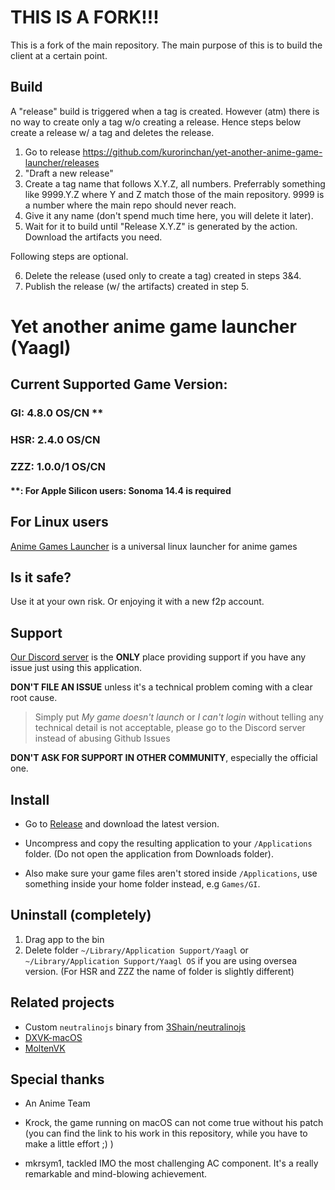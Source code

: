 # THIS IS A FORK!!!

This is a fork of the main repository.
The main purpose of this is to build the client at a certain point.

## Build

A "release" build is triggered when a tag is created. However (atm) there is no way to create only a tag w/o creating a release. Hence steps below create a release w/ a tag and deletes the release.

1. Go to release https://github.com/kurorinchan/yet-another-anime-game-launcher/releases
2. "Draft a new release"
3. Create a tag name that follows X.Y.Z, all numbers. Preferrably something like 9999.Y.Z where Y and Z match those of the main repository. 9999 is a number where the main repo should never reach.
4. Give it any name (don't spend much time here, you will delete it later).
5. Wait for it to build until "Release X.Y.Z" is generated by the action. Download the artifacts you need.

Following steps are optional.

6. Delete the release (used only to create a tag) created in steps 3&4.
7. Publish the release (w/ the artifacts) created in step 5.

# Yet another anime game launcher (Yaagl)

## Current Supported Game Version: 
### GI: 4.8.0 OS/CN **
### HSR: 2.4.0 OS/CN
### ZZZ: 1.0.0/1 OS/CN

#### **: For Apple Silicon users: Sonoma 14.4 is required

## For Linux users
[Anime Games Launcher](https://github.com/an-anime-team/anime-games-launcher) is a universal linux launcher for anime games

<!-- ## Policy

Please don't link to this repository. If you really want to share it with people, just tell the project name __Yaagl__ and where to find (Github!) but __don't share/disclose the link__ unless it's a private message.

Do __not__ provide any forms of tutorial for _how to use Yaagl_ on public channels. (If you really want to do that, ask the project owner for permission first.)

Do __not__ mention the real name of the game or the game company, in code commits, issues, pr or dicussions. Use _The Anime Game_ or _The Anime Company_ instead.

Just follow these, or share and ruin this project for all other macOS (including Linux as well) players. -->

<!-- ### Hall of Shame

This is a list of people/organization violating Yaagl policies -->

## Is it safe?

Use it at your own risk. Or enjoying it with a new f2p account.

## Support

[Our Discord server](https://discord.gg/HrV52MgSC2) is the **ONLY** place providing support if you have any issue just using this application. 

**DON'T FILE AN ISSUE** unless it's a technical problem coming with a clear root cause. 

> Simply put _My game doesn't launch_ or _I can't login_ without telling any technical detail is not acceptable, please go to the Discord server instead of abusing Github Issues

**DON'T ASK FOR SUPPORT IN OTHER COMMUNITY**, especially the official one.

## Install

- Go to [Release](https://github.com/3Shain/yet-another-anime-game-launcher/releases/latest) and download the latest version.

- Uncompress and copy the resulting application to your `/Applications` folder. (Do not open the application from Downloads folder).

- Also make sure your game files aren't stored inside `/Applications`, use something inside your home folder instead, e.g `Games/GI`.
<!-- 
## Development (Outdated)

### Setup
```sh
git clone https://github.com/3Shain/yet-another-anime-game-launcher
cd yet-another-anime-game-launcher
pnpm install
./configure.sh
pnpm exec neu update
```


### Run
```sh
# CN
pnpm start
# Oversea
pnpm run start-hk4eos
```

### Build
```sh
node ./build-app.js
``` -->

## Uninstall (completely)
1. Drag app to the bin
2. Delete folder `~/Library/Application Support/Yaagl` or `~/Library/Application Support/Yaagl OS` if you are using oversea version. (For HSR and ZZZ the name of folder is slightly different)

## Related projects

* Custom `neutralinojs` binary from [3Shain/neutralinojs](https://github.com/3Shain/neutralinojs)
* [DXVK-macOS](https://github.com/Gcenx/DXVK-macOS)
* [MoltenVK](https://github.com/KhronosGroup/MoltenVK)

## Special thanks
* An Anime Team
* Krock, the game running on macOS can not come true without his patch (you can find the link to his work in this repository, while you have to make a little effort ;) )

* mkrsym1, tackled IMO the most challenging AC component. It's a really remarkable and mind-blowing achievement.
